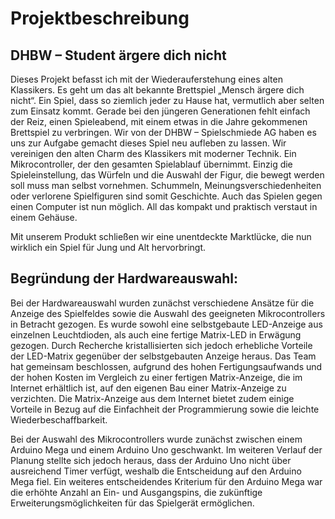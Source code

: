 # Projektbeschreibung 

## DHBW – Student ärgere dich nicht 

Dieses Projekt befasst ich mit der Wiederauferstehung eines alten Klassikers. Es geht um das alt bekannte Brettspiel „Mensch ärgere dich nicht“. Ein Spiel, dass so ziemlich jeder zu Hause hat, vermutlich aber selten zum Einsatz kommt. Gerade bei den jüngeren Generationen fehlt einfach der Reiz, einen Spieleabend, mit einem etwas in die Jahre gekommenen Brettspiel zu verbringen. Wir von der DHBW – Spielschmiede AG haben es uns zur Aufgabe gemacht dieses Spiel neu aufleben zu lassen. Wir vereinigen den alten Charm des Klassikers mit moderner Technik. Ein Mikrocontroller, der den gesamten Spielablauf übernimmt. Einzig die Spieleinstellung, das Würfeln und die Auswahl der Figur, die bewegt werden soll muss man selbst vornehmen. Schummeln, Meinungsverschiedenheiten oder verlorene Spielfiguren sind somit Geschichte. Auch das Spielen gegen einen Computer ist nun möglich. All das kompakt und praktisch verstaut in einem Gehäuse. 

Mit unserem Produkt schließen wir eine unentdeckte Marktlücke, die nun wirklich ein Spiel für Jung und Alt hervorbringt. 

## Begründung der Hardwareauswahl:

Bei der Hardwareauswahl wurden zunächst verschiedene Ansätze für die Anzeige des Spielfeldes sowie die Auswahl des geeigneten Mikrocontrollers in Betracht gezogen. Es wurde sowohl eine selbstgebaute LED-Anzeige aus einzelnen Leuchtdioden, als auch eine fertige Matrix-LED in Erwägung gezogen. Durch Recherche kristallisierten sich jedoch erhebliche Vorteile der LED-Matrix gegenüber der selbstgebauten Anzeige heraus. Das Team hat gemeinsam beschlossen, aufgrund des hohen Fertigungsaufwands und der hohen Kosten im Vergleich zu einer fertigen Matrix-Anzeige, die im Internet erhältlich ist, auf den eigenen Bau einer Matrix-Anzeige zu verzichten. Die Matrix-Anzeige aus dem Internet bietet zudem einige Vorteile in Bezug auf die Einfachheit der Programmierung sowie die leichte Wiederbeschaffbarkeit.

Bei der Auswahl des Mikrocontrollers wurde zunächst zwischen einem Arduino Mega und einem Arduino Uno geschwankt. Im weiteren Verlauf der Planung stellte sich jedoch heraus, dass der Arduino Uno nicht über ausreichend Timer verfügt, weshalb die Entscheidung auf den Arduino Mega fiel. Ein weiteres entscheidendes Kriterium für den Arduino Mega war die erhöhte Anzahl an Ein- und Ausgangspins, die zukünftige Erweiterungsmöglichkeiten für das Spielgerät ermöglichen.